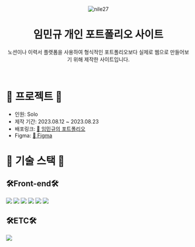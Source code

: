 
<div align=center> 
  
![nile27](https://capsule-render.vercel.app/api?type=Waving&color=46AEDE&text=nile27'Portfolio&fontColor=ffffff&height=150)

# 임민규 개인 포트폴리오 사이트
 노션이나 이력서 플랫폼을 사용하여 형식적인 포트폴리오보다 실제로 웹으로 만들어보기 위해 제작한 사이트입니다.

</div>
</br>

# 🧩 프로젝트 🧩
- 인원: Solo
- 제작 기간: 2023.08.12 ~ 2023.08.23
- 배포링크:   [📎 임민규의 포트폴리오](https://nile27.github.io/)
- Figma:   [📎 Figma](https://www.figma.com/file/g0fMpeE9IiQ8Ww1Vd37qBd/%ED%8F%AC%ED%8A%B8%ED%8F%B4%EB%A6%AC%EC%98%A4(UI)?type=design&node-id=0-1&mode=design&t=PjBLYVJr7YN8MlHJ-0)


# 🧩 기술 스택 🧩

## 🛠️Front-end🛠️


<div align="left">
	<img src="https://img.shields.io/badge/React-444444?style=for-the-badge&logo=react" />
	<img src="https://img.shields.io/badge/HTML5-E34F26?style=for-the-badge&logo=HTML5&logoColor=white" />
	<img src="https://img.shields.io/badge/SCSS-CC6699?style=for-the-badge&logo=Sass&logoColor=white" />
	<img src="https://img.shields.io/badge/TypeScript-3178C6?style=for-the-badge&logo=TypeScript&logoColor=white" />
  <img src="https://img.shields.io/badge/recoil-3578E5?style=for-the-badge&logo=recoil&logoColor=white" />
  <img src="https://img.shields.io/badge/ReactResponsive-61DAFB?style=for-the-badge&logo=React&logoColor=white" />
</div>

## 🛠️ETC🛠️

<div align="left">
  <img src="https://img.shields.io/badge/Figma-F24E1E?style=for-the-badge&logo=figma&logoColor=white" />
</div>
